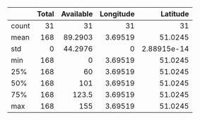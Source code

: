 |       |   Total |   Available |   Longitude |     Latitude |
|:------|--------:|------------:|------------:|-------------:|
| count |      31 |     31      |    31       | 31           |
| mean  |     168 |     89.2903 |     3.69519 | 51.0245      |
| std   |       0 |     44.2976 |     0       |  2.88915e-14 |
| min   |     168 |      0      |     3.69519 | 51.0245      |
| 25%   |     168 |     60      |     3.69519 | 51.0245      |
| 50%   |     168 |    101      |     3.69519 | 51.0245      |
| 75%   |     168 |    123.5    |     3.69519 | 51.0245      |
| max   |     168 |    155      |     3.69519 | 51.0245      |